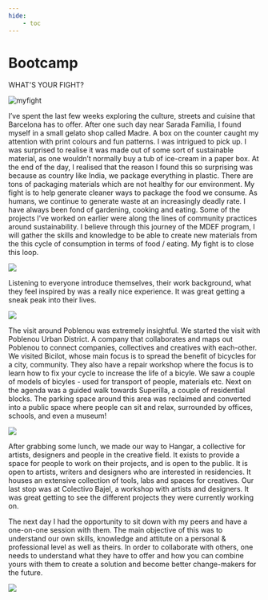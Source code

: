 ```yaml
---
hide:
    - toc
---
```


# **Bootcamp**

WHAT'S YOUR FIGHT?

![myfight](../images/MyFight.jpg)


I’ve spent the last few weeks exploring the culture, streets and cuisine that Barcelona has to offer. After one such day near Sarada Familia, I found myself in a small gelato shop called Madre. A box on the counter caught my attention with print colours and fun patterns. I was intrigued to pick up. I was surprised to realise it was made out of some sort of sustainable material, as one wouldn’t normally buy a tub of ice-cream in a paper box. At the end of the day, I realised that the reason I found this so surprising was because as country like India, we package everything in plastic.
There are tons of packaging materials which are not healthy for our environment. My fight is to help generate cleaner ways to package the food we consume. As humans, we continue to generate waste at an increasingly deadly rate. I have always been fond of gardening, cooking and eating. Some of the projects I’ve worked on earlier were along the lines of community practices around sustainability.
I believe through this journey of the MDEF program, I will gather the skills and knowledge to be able to create new materials from the this cycle of consumption in terms of food / eating. My fight is to close this loop.

![](../images/FightPresentation.jpg)

Listening to everyone introduce themselves, their work background, what they feel inspired by was a really nice experience. It was great getting a sneak peak into their lives.





![](../images/Poblenou.jpg)

The visit around Poblenou was extremely insightful. We started the visit with Poblenou Urban District. A company that collaborates and maps out Poblenou to connect companies, collectives and creatives with each-other. We visited Bicilot, whose main focus is to spread the benefit of bicycles for a city, community. They also have a repair workshop where the focus is to learn how to fix your cycle to increase the life of a bicyle. We saw a couple of models of bicyles - used for transport of people, materials etc. Next on the agenda was a guided walk towards Superilla, a couple of residential blocks. The parking space around this area was reclaimed and converted into a public space where people can sit and relax, surrounded by offices, schools, and even a museum!

![](../images/Superilla.jpeg)

After grabbing some lunch, we made our way to Hangar, a collective for artists, designers and people in the creative field. It exists to provide a space for people to work on their projects, and is open to the public. It is open to artists, writers and designers who are interested in residencies. It houses an extensive collection of tools, labs and spaces for creatives.
Our last stop was at Colectivo Bajel, a workshop with artists and designers. It was great getting to see the different projects they were currently working on.



The next day I had the opportunity to sit down with my peers and have a one-on-one session with them. The main objective of this was to understand our own skills, knowledge and attitute on a personal & professional level as well as theirs. In order to collaborate with others, one needs to understand what they have to offer and how you can combine yours with them to create a solution and become better change-makers for the future.

![](../images/current_future.jpg)
